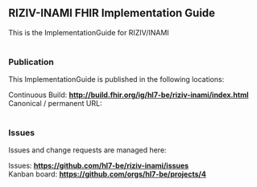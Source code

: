 RIZIV-INAMI FHIR Implementation Guide
---
This is the ImplementationGuide for RIZIV/INAMI
<br> </br>
###
### Publication
This ImplementationGuide is published in the following locations:

Continuous Build: __http://build.fhir.org/ig/hl7-be/riziv-inami/index.html__  
Canonical / permanent URL: 
<br> </br>

### Issues
Issues and change requests are managed here:  

Issues:  __https://github.com/hl7-be/riziv-inami/issues__  
Kanban board:  __https://github.com/orgs/hl7-be/projects/4__  

